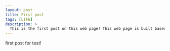 ```yaml
---
layout: post
title: First post
tags: [LIFE]
description: >
  This is the first post on this web page! This web page is built based on Github pages and Jekyll template by [qwtel](https://github.com/qwtel/hydejack). Thanks for the amazing work!
---
```


first post for test!
